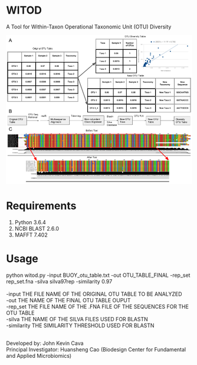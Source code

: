 # WITOD
A Tool for Within-Taxon Operational Taxonomic Unit (OTU) Diversity

![alt text](https://raw.githubusercontent.com/johncava/WITOD/master/WITOD.png)

# Requirements
1) Python 3.6.4 
2) NCBI BLAST 2.6.0
3) MAFFT 7.402

# Usage

python witod.py -input BUOY_otu_table.txt -out OTU_TABLE_FINAL -rep_set rep_set.fna -silva silva97rep -similarity 0.97<br />
<br />
-input THE FILE NAME OF THE ORIGINAL OTU TABLE TO BE ANALYZED<br />
-out THE NAME OF THE FINAL OTU TABLE OUPUT<br />
-rep_set THE FILE NAME OF THE .FNA FILE OF THE SEQUENCES FOR THE OTU TABLE<br />
-silva THE NAME OF THE SILVA FILES USED FOR BLASTN<br />
-similarity THE SIMILARITY THRESHOLD USED FOR BLASTN<br />
<br />

Developed by: John Kevin Cava <br />
Principal Investigator: Huansheng Cao (Biodesign Center for Fundamental and Applied Microbiomics)
